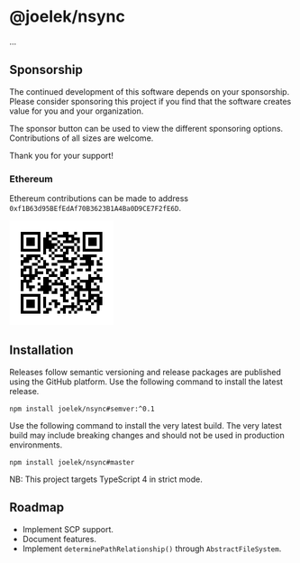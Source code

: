 # @joelek/nsync

...

## Sponsorship

The continued development of this software depends on your sponsorship. Please consider sponsoring this project if you find that the software creates value for you and your organization.

The sponsor button can be used to view the different sponsoring options. Contributions of all sizes are welcome.

Thank you for your support!

### Ethereum

Ethereum contributions can be made to address `0xf1B63d95BEfEdAf70B3623B1A4Ba0D9CE7F2fE6D`.

![](./eth.png)

## Installation

Releases follow semantic versioning and release packages are published using the GitHub platform. Use the following command to install the latest release.

```
npm install joelek/nsync#semver:^0.1
```

Use the following command to install the very latest build. The very latest build may include breaking changes and should not be used in production environments.

```
npm install joelek/nsync#master
```

NB: This project targets TypeScript 4 in strict mode.

## Roadmap

* Implement SCP support.
* Document features.
* Implement `determinePathRelationship()` through `AbstractFileSystem`.
